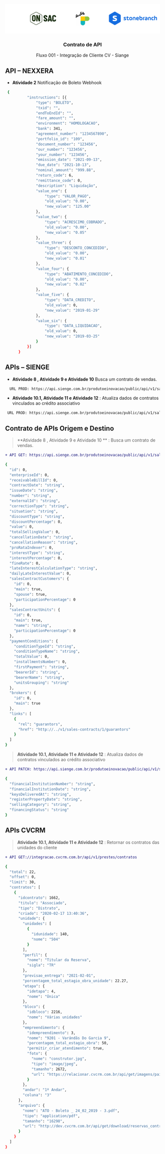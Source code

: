 <p align="center">
  <a href="https://onsac.com/">
    <img src="https://github.com/onsac/Prestes/blob/main/Imagens/Projeto%20OnSAC-Prestes.png" >
  </a>
</p>

<h3 align="center">Contrato de API</h3>

<p align="center">
  Fluxo 001 - Integração de Cliente CV - Siange
  </p>
  
## API – NEXXERA

* **Atividade 2** Notificação de Boleto
Webhook
```sh 
 {
          "instructions": [{
              "type": "BOLETO",
              "txid": "",
              "endToEndId": "",
              "fare_amount": "",
              "environment": "HOMOLOGACAO",
              "bank": 341,
              "agreement_number": "1234567890",
              "portfolio_id": "109",
              "document_number": "123456",
              "our_number": "123456",
              "your_number": "123456",
              "emission_date": "2021-09-13",
              "due_date": "2021-10-13",
              "nominal_amount": "999.88",
              "return_code": 6,
              "remittance_code": 0,
              "description": "Liquidação",
              "value_one": {
                  "type": "VALOR_PAGO",
                  "old_value": "0.00",
                  "new_value": "125.00"
              },
              "value_two": {
                  "type": "ACRESCIMO_COBRADO",
                  "old_value": "0.00",
                  "new_value": "0.05"
              },
              "value_three": {
                  "type": "DESCONTO_CONCEDIDO",
                  "old_value": "0.00",
                  "new_value": "0.01"
              },
              "value_four": {
                  "type": "ABATIMENTO_CONCEDIDO",
                  "old_value": "0.00",
                  "new_value": "0.02"
              },
              "value_five": {
                  "type": "DATA_CREDITO",
                  "old_value": 0,
                  "new_value": "2019-01-29"
              },
              "value_six": {
                  "type": "DATA_LIQUIDACAO",
                  "old_value": 0,
                  "new_value": "2019-03-25"
              }
          }]
      }
```
## APIs – SIENGE

* **Atividade 8 , Atividade 9 e Atividade 10** Busca um contrato de vendas.
 
```sh 
  URL PROD: https://api.sienge.com.br/produtoeinovacao/public/api/v1/sales-contracts/{id}
```

* **Atividade 10.1, Atividade 11 e Atividade 12** : Atualiza dados de contratos vinculados ao crédito associativo

 ```sh 
  URL PROD: https://api.sienge.com.br/produtoeinovacao/public/api/v1/sales-contracts/{id}
 ```

## Contrato de APIs Origem e Destino

> **Atividade 8 , Atividade 9 e Atividade 10 ** : Busca um contrato de vendas.

```diff
+ API GET: https://api.sienge.com.br/produtoeinovacao/public/api/v1/sales-contracts/{id}
```

```sh
{
  "id": 0,
  "enterpriseId": 0,
  "receivableBillId": 0,
  "contractDate": "string",
  "issueDate": "string",
  "number": "string",
  "externalId": "string",
  "correctionType": "string",
  "situation": "string",
  "discountType": "string",
  "discountPercentage": 0,
  "value": 0,
  "totalSellingValue": 0,
  "cancellationDate": "string",
  "cancellationReason": "string",
  "proRataIndexer": 0,
  "interestType": "string",
  "interestPercentage": 0,
  "fineRate": 0,
  "lateInterestCalculationType": "string",
  "dailyLateInterestValue": 0,
  "salesContractCustomers": {
    "id": 0,
    "main": true,
    "spouse": true,
    "participationPercentage": 0
  },
  "salesContractUnits": {
    "id": 0,
    "main": true,
    "name": "string",
    "participationPercentage": 0
  },
  "paymentConditions": {
    "conditionTypeId": "string",
    "conditionTypeName": "string",
    "totalValue": 0,
    "installmentsNumber": 0,
    "firstPayment": "string",
    "bearerId": "string",
    "bearerName": "string",
    "unitsGrouping": "string"
  },
  "brokers": {
    "id": 0,
    "main": true
  },
  "links": [
    {
      "rel": "guarantors",
      "href": "http://../v1/sales-contracts/1/guarantors"
    }
  ]
}
```

> **Atividade 10.1, Atividade 11 e Atividade 12** : Atualiza dados de contratos vinculados ao crédito associativo


```diff
+ API PATCH: https://api.sienge.com.br/produtoeinovacao/public/api/v1/sales-contracts/{id}
```

```sh
{
  "financialInstitutionNumber": "string",
  "financialInstitutionDate": "string",
  "keysDeliveredAt": "string",
  "registerPropertyDate": "string",
  "sellingCategory": "string",
  "financingStatus": "string"
}
```

## APIs CVCRM

> **Atividade 10.1, Atividade 11 e Atividade 12** : Retornar os contratos das unidades do cliente

```diff
+ API GET://integracao.cvcrm.com.br/api/v1/prestes/contratos
```
```sh
{
  "total": 22,
  "offset": 0,
  "limit": 30,
  "contratos": [
    {
      "idcontrato": 1662,
      "titulo": "Associado",
      "tipo": "Distrato",
      "criado": "2020-02-17 13:40:36",
      "unidade": {
        "unidades": [
          {
            "idunidade": 140,
            "nome": "504"
          }
        ],
        "perfil": {
          "nome": "Titular da Reserva",
          "sigla": "TR"
        },
        "previsao_entrega": "2021-02-01",
        "porcentagem_total_estagio_obra_unidade": 22.27,
        "etapa": {
          "idetapa": 4,
          "nome": "Única"
        },
        "bloco": {
          "idbloco": 2216,
          "nome": "Várias unidades"
        },
        "empreendimento": {
          "idempreendimento": 3,
          "nome": "9201 - Varándãs Do Garcia 9",
          "porcentagem_total_estagio_obra": 50,
          "permitir_criar_atendimento": true,
          "foto": {
            "nome": "construtor.jpg",
            "tipo": "image/jpeg",
            "tamanho": 2672,
            "url": "https://relacionar.cvcrm.com.br/api/get/imagens/painel_cliente_logo/[[LARGURA]]/[[ALTURA]]/20210111152544_5ffc98284c62c.jpg"
          }
        },
        "andar": "1º Andar",
        "coluna": "3"
      },
      "arquivo": {
        "nome": "ATO - Boleto _ 24_02_2019 - 3.pdf",
        "tipo": "application/pdf",
        "tamanho": "16298",
        "url": "http://dev.cvcrm.com.br/api/get/download/reservas_contratos|2020|01|3867/20200514091903_5ebd373739148.pdf"
      }
    }
  ]
}
```
